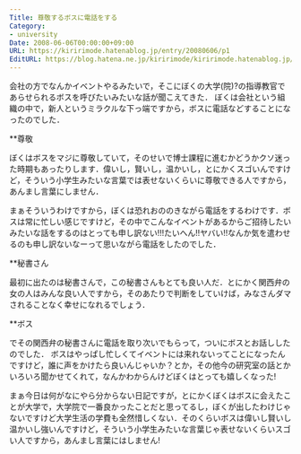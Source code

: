 ```yaml
---
Title: 尊敬するボスに電話をする
Category:
- university
Date: 2008-06-06T00:00:00+09:00
URL: https://kiririmode.hatenablog.jp/entry/20080606/p1
EditURL: https://blog.hatena.ne.jp/kiririmode/kiririmode.hatenablog.jp/atom/entry/8454420450078214802
---
```



会社の方でなんかイベントやるみたいで，そこにぼくの大学(院)?の指導教官であらせられるボスを呼びたいみたいな話が聞こえてきた．
ぼくは会社という組織の中で，新人というミラクルな下っ端ですから，ボスに電話などすることになったのでした．

**尊敬

ぼくはボスをマジに尊敬していて，そのせいで博士課程に進むかどうかクソ迷った時期もあったりします．偉いし，賢いし，温かいし，とにかくスゴいんですけど，そういう小学生みたいな言葉では表せないくらいに尊敬できる人ですから，あんまし言葉にしません．

まぁそういうわけですから，ぼくは恐れおののきながら電話をするわけです．ボスは常に忙しい感じですけど，その中でこんなイベントがあるからご招待したいみたいな話をするのはとっても申し訳ない!!!たいへん!!ヤバい!!なんか気を遣わせるのも申し訳ないなーって思いながら電話をしたのでした．

**秘書さん

最初に出たのは秘書さんで，この秘書さんもとても良い人だ．とにかく関西弁の女の人はみんな良い人ですから，そのあたりで判断をしていけば，みなさんダマされることなく幸せになれるでしょう．

**ボス

でその関西弁の秘書さんに電話を取り次いでもらって，ついにボスとお話ししたのでした．
ボスはやっぱし忙しくてイベントには来れないってことになったんですけど，誰に声をかけたら良いんじゃいか？とか，その他今の研究室の話とかいろいろ聞かせてくれて，なんかわからんけどぼくはとっても嬉しくなった!

まぁ今日は何がなにやら分からない日記ですが，とにかくぼくはボスに会えたことが大学で，大学院で一番良かったことだと思ってるし，ぼくが出したわけじゃないですけど大学生活の学費も全然惜しくない．そのくらいボスは偉いし賢いし温かいし強いんですけど，そういう小学生みたいな言葉じゃ表せないくらいスゴい人ですから，あんまし言葉にはしません!
